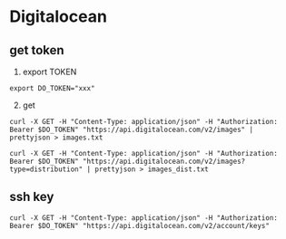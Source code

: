 Digitalocean
========

get token
------

1. export TOKEN

`export DO_TOKEN="xxx"`

2. get

`curl -X GET -H "Content-Type: application/json" -H "Authorization: Bearer $DO_TOKEN" "https://api.digitalocean.com/v2/images" | prettyjson > images.txt`


`curl -X GET -H "Content-Type: application/json" -H "Authorization: Bearer $DO_TOKEN" "https://api.digitalocean.com/v2/images?type=distribution" | prettyjson > images_dist.txt`

ssh key
------

`curl -X GET -H "Content-Type: application/json" -H "Authorization: Bearer $DO_TOKEN" "https://api.digitalocean.com/v2/account/keys"
`
